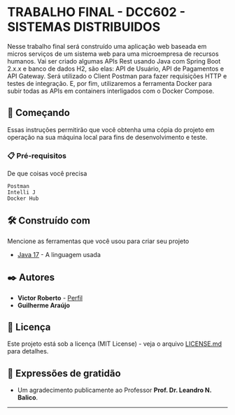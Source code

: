 # TRABALHO FINAL - DCC602 - SISTEMAS DISTRIBUIDOS 

Nesse trabalho final será construído uma aplicação web baseada em micros serviços de um sistema web para uma microempresa de recursos humanos. Vai ser criado algumas APIs Rest usando Java com Spring Boot 2.x.x e banco de dados H2, são elas: API de Usuário, API de Pagamentos e API Gateway. Será utilizado o Client Postman para fazer requisições HTTP e testes de integração. E, por fim, utilizaremos a ferramenta Docker para subir todas as APIs em containers interligados com o Docker Compose.

## 🚀 Começando

Essas instruções permitirão que você obtenha uma cópia do projeto em operação na sua máquina local para fins de desenvolvimento e teste.

### 📋 Pré-requisitos

De que coisas você precisa 

```
Postman
Intelli J
Docker Hub
```


## 🛠️ Construído com

Mencione as ferramentas que você usou para criar seu projeto

* [Java 17](https://www.oracle.com/java/technologies/javase/jdk17-archive-downloads.html) - A linguagem usada

## ✒️ Autores

* **Victor Roberto** -  [Perfil](https://github.com/mandaver)
* **Guilherme Araújo**

## 📄 Licença

Este projeto está sob a licença (MIT License) - veja o arquivo [LICENSE.md](https://github.com/mandaver/Trabalho_Final_Sistemas/blob/main/LICENSE) para detalhes.

## 🎁 Expressões de gratidão

* Um agradecimento publicamente ao Professor **Prof. Dr. Leandro N. Balico**.

---
